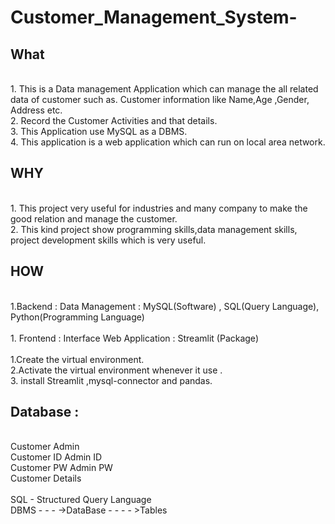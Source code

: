 # Customer_Management_System-<br>
## What
<br>1. This is a Data management Application which can manage the all
related data of customer such as. Customer information like Name,Age ,Gender, Address etc.
<br>2. Record the Customer Activities and that details. 
<br>3. This Application use MySQL as a DBMS. 
<br>4. This application is a web application which can run on local area network.<br>
## WHY
<br>1. This project very useful for industries and many company to make
the good relation and manage the customer. 
<br>2. This kind project show programming skills,data management
skills, project development skills which is very useful.<br>
## HOW
<br>1.Backend : Data Management : MySQL(Software) , SQL(Query Language), Python(Programming Language)
<br>
<br>1. Frontend : Interface Web Application : Streamlit (Package)
<br>
<br>1.Create the virtual environment. 
<br>2.Activate the virtual environment whenever it use . 
<br>3. install Streamlit ,mysql-connector and pandas.<br>
## Database :
<br>Customer               Admin
<br>Customer ID          Admin ID
<br>Customer PW          Admin PW
<br>Customer Details
<br>
<br>SQL - Structured Query Language
<br>DBMS - - - ->DataBase - - - - >Tables
